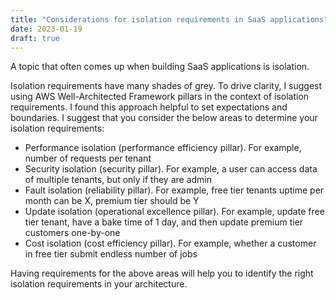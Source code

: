 ```yaml
---
title: "Considerations for isolation requirements in SaaS applications"
date: 2023-01-19
draft: true
---
```


A topic that often comes up when building SaaS applications is isolation. 

Isolation requirements have many shades of grey. To drive clarity, I suggest using AWS Well-Architected Framework pillars in the context of isolation requirements. I found this approach helpful to set expectations and boundaries. I suggest that you consider the below areas to determine your isolation requirements:
* Performance isolation (performance efficiency pillar). For example, number of requests per tenant
* Security isolation (security pillar). For example, a user can access data of multiple tenants, but only if they are admin
* Fault isolation (reliability pillar). For example, free tier tenants uptime per month can be X, premium tier should be Y
* Update isolation (operational excellence pillar). For example, update free tier tenant, have a bake time of 1 day, and then update premium tier customers one-by-one
* Cost isolation (cost efficiency pillar). For example, whether a customer in free tier submit endless number of jobs

Having requirements for the above areas will help you to identify the right isolation requirements in your architecture.